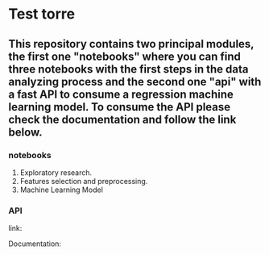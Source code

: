 # Test torre

## This repository contains two principal modules, the first one "notebooks" where you can find three notebooks with the first steps in the data analyzing process and the second one "api" with a fast API to consume a regression machine learning model. To consume the API please check the documentation and follow the link below.

### notebooks
1. Exploratory research.
2. Features selection and preprocessing.
3. Machine Learning Model

### API

link:


Documentation: